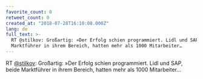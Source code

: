 ```yaml
---
favorite_count: 0
retweet_count: 0
created_at: "2018-07-28T16:10:08.000Z"
lang: de
full_text: >-
  RT @stilkov: Großartig: »Der Erfolg schien programmiert. Lidl und SAP, beide
  Marktführer in ihrem Bereich, hatten mehr als 1000 Mitarbeiter…
---
```


RT [@stilkov](https://twitter.com/stilkov): Großartig: »Der Erfolg schien
programmiert. Lidl und SAP, beide Marktführer in ihrem Bereich, hatten mehr als
1000 Mitarbeiter…
